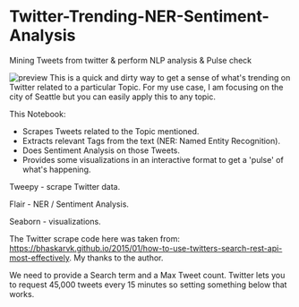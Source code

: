# Twitter-Trending-NER-Sentiment-Analysis
Mining Tweets from twitter & perform NLP analysis & Pulse check


![preview](https://cdn.pixabay.com/photo/2013/06/07/09/53/twitter-117595_960_720.png)
This is a quick and dirty way to get a sense of what's trending on Twitter related to a particular Topic. For my use case, I am focusing on the city of Seattle but you can easily apply this to any topic.



This Notebook:

*   Scrapes Tweets related to the Topic mentioned.
*   Extracts relevant Tags from the text (NER: Named Entity Recognition).
*   Does Sentiment Analysis on those Tweets.
*   Provides some visualizations in an interactive format to get a 'pulse' of what's happening.

Tweepy - scrape Twitter data.

Flair - NER / Sentiment Analysis. 

Seaborn - visualizations.


The Twitter scrape code here was taken from: https://bhaskarvk.github.io/2015/01/how-to-use-twitters-search-rest-api-most-effectively.
My thanks to the author.

We need to provide a Search term and a Max Tweet count. Twitter lets you to request 45,000 tweets every 15 minutes so setting something below that works.

 
